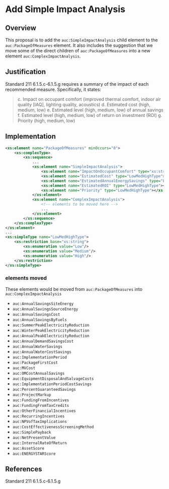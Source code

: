 # Add Simple Impact Analysis

## Overview

This proposal is to add the `auc:SimpleImpactAnalysis` child element to the `auc:PackageOfMeasures` element. It also includes the suggestion that we move some of the direct children of `auc:PackageOfMeasures` into a new element `auc:ComplexImpactAnalysis`.

## Justification

Standard 211 6.1.5.c-6.1.5.g requires a summary of the impact of each recommended measure. Specifically, it states:
> c. Impact on occupant comfort (improved thermal comfort, indoor air quality [IAQ], lighting quality, acoustics)
> d. Estimated cost (high, medium, low)
> e. Estimated level (high, medium, low) of annual savings
> f. Estimated level (high, medium, low) of return on investment (ROI)
> g. Priority (high, medium, low)

## Implementation

```xml
<xs:element name="PackageOfMeasures" minOccurs="0">
    <xs:complexType>
        <xs:sequence>
            ...
            <xs:element name="SimpleImpactAnalysis">
                <xs:element name="ImpactOnOccupantComfort" type="xs:string"></xs:element>
                <xs:element name="EstimatedCost" type="LowMedHighType"></xs:element>
                <xs:element name="EstimatedAnnualEnergySavings" type="LowMedHighType"></xs:element>
                <xs:element name="EstimatedROI" type="LowMedHighType"></xs:element>
                <xs:element name="Priority" type="LowMedHighType"></xs:element>
            </xs:element>
            <xs:element name="ComplexImpactAnalysis">
                <!-- elements to be moved here -->
                ...
            </xs:element>
        </xs:sequence>
    </xs:complexType>
</xs:element>
...
<xs:simpleType name="LowMedHighType">
    <xs:restriction base="xs:string">
        <xs:enumeration value="Low"/>
        <xs:enumeration value="Medium"/>
        <xs:enumeration value="High"/>
    </xs:restriction>
</xs:simpleType>
```

### elements moved
These elements would be moved from `auc:PackageOfMeasures` into ` auc:ComplexImpactAnalysis`
- `auc:AnnualSavingsSiteEnergy`
- `auc:AnnualSavingsSourceEnergy`
- `auc:AnnualSavingsCost`
- `auc:AnnualSavingsByFuels`
- `auc:SummerPeakElectricityReduction`
- `auc:WinterPeakElectricityReduction`
- `auc:AnnualPeakElectricityReduction`
- `auc:AnnualDemandSavingsCost`
- `auc:AnnualWaterSavings`
- `auc:AnnualWaterCostSavings`
- `auc:ImplementationPeriod`
- `auc:PackageFirstCost`
- `auc:MVCost`
- `auc:OMCostAnnualSavings`
- `auc:EquipmentDisposalAndSalvageCosts`
- `auc:ImplementationPeriodCostSavings`
- `auc:PercentGuaranteedSavings`
- `auc:ProjectMarkup`
- `auc:FundingFromIncentives`
- `auc:FundingFromTaxCredits`
- `auc:OtherFinancialIncentives`
- `auc:RecurringIncentives`
- `auc:NPVofTaxImplications`
- `auc:CostEffectivenessScreeningMethod`
- `auc:SimplePayback`
- `auc:NetPresentValue`
- `auc:InternalRateOfReturn`
- `auc:AssetScore`
- `auc:ENERGYSTARScore`

## References

Standard 211 6.1.5.c-6.1.5.g
